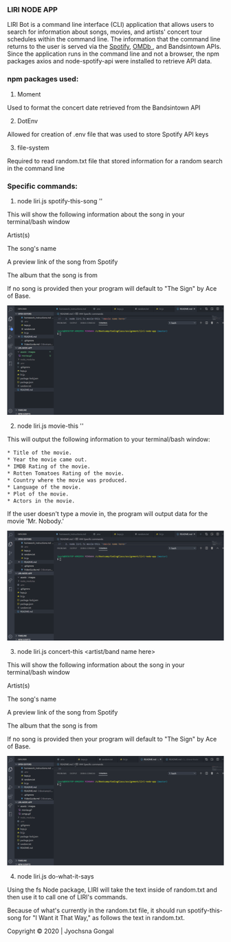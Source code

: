 ### LIRI NODE APP

LIRI Bot is a command line interface (CLI) application that allows users to search for information about songs, movies, and artists' concert tour schedules within the command line. The information that the command line returns to the user is served via the <span style="color:blue"><a href ="https://developer.spotify.com/documentation/web-api/"> Spotify</a></span>, <span style="color:blue"><a href="http://www.omdbapi.com/">OMDb </a></span>, and Bandsintown APIs. Since the application runs in the command line and not a browser, the npm packages axios and node-spotify-api were installed to retrieve API data.

### npm packages used:

1. Moment

Used to format the concert date retrieved from the Bandsintown API

2. DotEnv

Allowed for creation of .env file that was used to store Spotify API keys


3. file-system

Required to read random.txt file that stored information for a random search in the command line


### Specific commands:

1. node liri.js spotify-this-song '<song name here>'

This will show the following information about the song in your terminal/bash window

Artist(s)

The song's name

A preview link of the song from Spotify

The album that the song is from

If no song is provided then your program will default to "The Sign" by Ace of Base.

![results](assets/images/songs.gif)

2. node liri.js movie-this '<movie name here>'

This will output the following information to your terminal/bash window:

    * Title of the movie.
    * Year the movie came out.
    * IMDB Rating of the movie.
    * Rotten Tomatoes Rating of the movie.
    * Country where the movie was produced.
    * Language of the movie.
    * Plot of the movie.
    * Actors in the movie.
If the user doesn't type a movie in, the program will output data for the movie 'Mr. Nobody.'

![results](assets/images/movies.gif)

3. node liri.js concert-this <artist/band name here>

This will show the following information about the song in your terminal/bash window

Artist(s)

The song's name

A preview link of the song from Spotify

The album that the song is from

If no song is provided then your program will default to "The Sign" by Ace of Base.

![results](assets/images/concert.gif)

4. node liri.js do-what-it-says

Using the fs Node package, LIRI will take the text inside of random.txt and then use it to call one of LIRI's commands.

Because of what's currently in the random.txt file, it should run spotify-this-song for "I Want it That Way," as follows the text in random.txt.

Copyright &copy; 2020 | Jyochsna Gongal